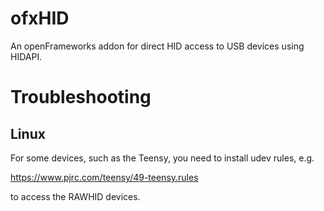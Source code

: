 # ofxHID
An openFrameworks addon for direct HID access to USB devices using HIDAPI.




# Troubleshooting

## Linux

For some devices, such as the Teensy, you need to install udev rules, e.g.

https://www.pjrc.com/teensy/49-teensy.rules

to access the RAWHID devices.
